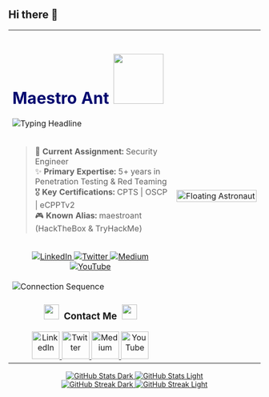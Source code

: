 ## Hi there 👋

<!--
**maestro-ant/maestro-ant** is a ✨ _special_ ✨ repository because its `README.md` (this file) appears on your GitHub profile.

Here are some ideas to get you started:

- 🔭 I’m currently working on ...
- 🌱 I’m currently learning ...
- 👯 I’m looking to collaborate on ...
- 🤔 I’m looking for help with ...
- 💬 Ask me about ...
- 📫 How to reach me: ...
- 😄 Pronouns: ...
- ⚡ Fun fact: ...
-->

<!-- Main Table for Two-Column Layout -->
<table>
<tr>
<td width="65%">

<!-- Left Column: Main Info -->

<!-- Dynamic Typing Headline with a spinning planet -->
<div align="left">
  <h1 style="color: #00076f;">
    Maestro Ant  
    <img src="https://media3.giphy.com/media/v1.Y2lkPTc5MGI3NjExZDBmbXU3Znk4azBuNW1qM2M0ZTZtcDBybzc5bWtweWJ1ZmlqY3kxZiZlcD12MV9pbnRlcm5hbF9naWZfYnlfaWQmY3Q9Zw/eY1cJTWCuTC7l7IjtP/giphy.gif" width="100px" height="100px">
  </h1>
  <img src="https://readme-typing-svg.herokuapp.com?font=JetBrains+Mono&size=22&color=00076f&width=500&height=50&lines=I'm+a+Penetration+Tester;Cybersecurity+Researcher;Cloud+Security+Explorer;Continuous+Learner" alt="Typing Headline">
</div>

<br>

> 🚀 **Current Assignment:** Security Engineer
> <br>
> ✨ **Primary Expertise:** 5+ years in Penetration Testing & Red Teaming
> <br>
> 🎖️ **Key Certifications:** CPTS | OSCP | eCPPTv2
> <br>
> 🎮 **Known Alias:** maestroant (HackTheBox & TryHackMe)

<br>

<!-- Badges -->
<div align="center">
  <a href="https://www.linkedin.com/in/ayesha-raja/" target="_blank">
    <img src="https://img.shields.io/badge/-LinkedIn-0D1117?style=for-the-badge&logo=linkedin&logoColor=ffe4f2" alt="LinkedIn">
  </a>
  <a href="https://x.com/maestro__ant" target="_blank">
    <img src="https://img.shields.io/badge/-Twitter-0D1117?style=for-the-badge&logo=x&logoColor=ffe4f2" alt="Twitter">
  </a>
  <a href="https://medium.com/@maestro-ant" target="_blank">
    <img src="https://img.shields.io/badge/-Medium-0D1117?style=for-the-badge&logo=medium&logoColor=ffe4f2" alt="Medium">
  </a>
  <a href="https://youtube.com/@maestroant?si=ozcgeckFKy2bdp4V" target="_blank">
    <img src="https://img.shields.io/badge/-YouTube-0D1117?style=for-the-badge&logo=youtube&logoColor=ffe4f2" alt="YouTube">
  </a>
</div>


</br>


<!-- Animated "Contact Me" Title -->
<img src="https://readme-typing-svg.herokuapp.com?font=JetBrains+Mono&size=20&color=00076f&vCenter=true&width=400&height=40&lines=CONTACT+ME" alt="Connection Sequence">

<h3 align="center">
  <img src="https://user-images.githubusercontent.com/74038190/224714138-b233604a-c098-4664-a537-83c118a42691.gif" width="30">
  &nbsp;Contact Me&nbsp;
  <img src="https://user-images.githubusercontent.com/74038190/224714138-b233604a-c098-4664-a537-83c118a42691.gif" width="30">
</h3>


<!-- Comms Array -->


<div align="center">
  <a href="https://www.linkedin.com/in/ayesha-raja/" target="_blank">
    <img src="https://user-images.githubusercontent.com/74038190/219923023-5e92621c-7c2a-487c-a664-97c722141a0b.gif" width="55" alt="LinkedIn">
  </a>
  <a href="https://x.com/maestro__ant" target="_blank">
    <img src="https://user-images.githubusercontent.com/74038190/219923025-1398c864-531e-4336-963b-f4f331d279e8.gif" width="55" alt="Twitter">
  </a>
  <a href="https://medium.com/@maestro-ant" target="_blank">
    <img src="https://user-images.githubusercontent.com/74038190/219923024-e28d8a7c-a292-4f33-8a9d-9788d6c342a7.gif" width="55" alt="Medium">
  </a>
  <a href="https://youtube.com/@maestroant?si=ozcgeckFKy2bdp4V" target="_blank">
    <img src="https://user-images.githubusercontent.com/74038190/219923026-65196901-c8f9-4670-a359-2580327f1c48.gif" width="55" alt="YouTube">
  </a>
</div>

</td>

<td width="35%" align="center">
<!-- Right Column: Floating Astronaut GIF -->
  <img src="https://media3.giphy.com/media/v1.Y2lkPTc5MGI3NjExODBhNTE0cnQyamRyM3djNm9qeGk5MHljOGE4c2FnaXowb2w4cGI2NiZlcD12MV9pbnRlcm5hbF9naWZfYnlfaWQmY3Q9Zw/Kv2T5yBQ774PSBeXjY/giphy.gif" width="100%" alt="Floating Astronaut">
</td>
</tr>
</table>



<!-- Ship's Telemetry & Trajectory -->
<!-- Light & Dark Mode Compatible GitHub Stats -->
<div align="center">
  <!-- Dark Mode Stats -->
  <a href="https://github.com/maestro-ant#gh-dark-mode-only">
    <img src="https://github-readme-stats.vercel.app/api?username=maestro-ant&show_icons=true&include_all_commits=true&count_private=true&bg_color=00076f&border_color=ffe4f2&title_color=ffe4f2&icon_color=ffe4f2&text_color=ffe4f2#gh-dark-mode-only" alt="GitHub Stats Dark">
  </a>
  <!-- Light Mode Stats -->
  <a href="https://github.com/maestro-ant#gh-light-mode-only">
    <img src="https://github-readme-stats.vercel.app/api?username=maestro-ant&show_icons=true&include_all_commits=true&count_private=true&bg_color=ffe4f2&border_color=00076f&title_color=00076f&icon_color=00076f&text_color=00076f#gh-light-mode-only" alt="GitHub Stats Light">
  </a>
</div>
<div align="center">
  <!-- Dark Mode Streak -->
  <a href="https://github.com/maestro-ant#gh-dark-mode-only">
    <img src="https://github-readme-streak-stats.herokuapp.com/?user=maestro-ant&theme=radical&background=00076f&border=ffe4f2&stroke=ffe4f2&ring=ffe4f2&fire=ffe4f2&currStreakNum=ffe4f2&sideNums=ffe4f2&currStreakLabel=ffe4f2&sideLabels=ffe4f2#gh-dark-mode-only" alt="GitHub Streak Dark">
  </a>
  <!-- Light Mode Streak -->
  <a href="https://github.com/maestro-ant#gh-light-mode-only">
    <img src="https://github-readme-streak-stats.herokuapp.com/?user=maestro-ant&theme=default&background=ffe4f2&border=00076f&stroke=00076f&ring=00076f&fire=00076f&currStreakNum=00076f&sideNums=00076f&currStreakLabel=00076f&sideLabels=00076f#gh-light-mode-only" alt="GitHub Streak Light">
  </a>
</div>

